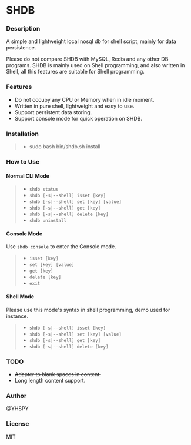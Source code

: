 # SHDB

### Description
A simple and lightweight local nosql db for shell script, mainly for data persistence.

Please do not compare SHDB with MySQL, Redis and any other DB programs. SHDB is mainly used on Shell programming, and also written in Shell, all this features are suitable for Shell programming.


### Features

* Do not occupy any CPU or Memory when in idle moment.
* Written in pure shell, lightweight and easy to use.
* Support persistent data storing.
* Support console mode for quick operation on SHDB.

### Installation

>* sudo bash bin/shdb.sh install

### How to Use

#### Normal CLI Mode
>* `shdb status`
>* `shdb [-s|--shell] isset [key]`
>* `shdb [-s|--shell] set [key] [value]`
>* `shdb [-s|--shell] get [key]`
>* `shdb [-s|--shell] delete [key]`
>* `shdb uninstall`

#### Console Mode

Use `shdb console` to enter the Console mode.

>* `isset [key]`
>* `set [key] [value]`
>* `get [key]`
>* `delete [key]`
>* `exit`

#### Shell Mode

Please use this mode's syntax in shell programming, demo used for instance.

>* `shdb [-s|--shell] isset [key]`
>* `shdb [-s|--shell] set [key] [value]`
>* `shdb [-s|--shell] get [key]`
>* `shdb [-s|--shell] delete [key]`

### TODO
* ~~Adapter to blank spaces in content.~~
* Long length content support.

### Author
@YHSPY

### License
MIT
